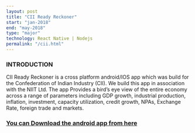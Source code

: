 ```yaml
---
layout: post
title: "CII Ready Reckoner"
start: "jan-2018"
end: "may-2018"
type: "major"
technology: React Native | Nodejs
permalink: "/cii.html"
---
```


<h3>INTRODUCTION</h3>
CII Ready Reckoner is a cross platform android/IOS app which was build for the Confederation of Indian Industry (CII). We build this app in association with the NIIT Ltd. The app
Provides a bird’s eye view of the entire economy across a range of parameters including GDP growth, industrial production, inflation, investment, capacity utilization, credit growth, NPAs, Exchange Rate, foreign trade and markets.



<h3><a href="https://play.google.com/store/apps/details?id=com.niit">You can Download the android app from here</a></h3>
